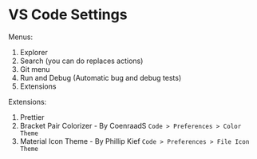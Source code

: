 # VS Code Settings

Menus:
1. Explorer
2. Search (you can do replaces actions)
3. Git menu
4. Run and Debug (Automatic bug and debug tests)
5. Extensions

Extensions:
1. Prettier
2. Bracket Pair Colorizer - By CoenraadS `Code > Preferences > Color Theme`
3. Material Icon Theme - By Phillip Kief `Code > Preferences > File Icon Theme`